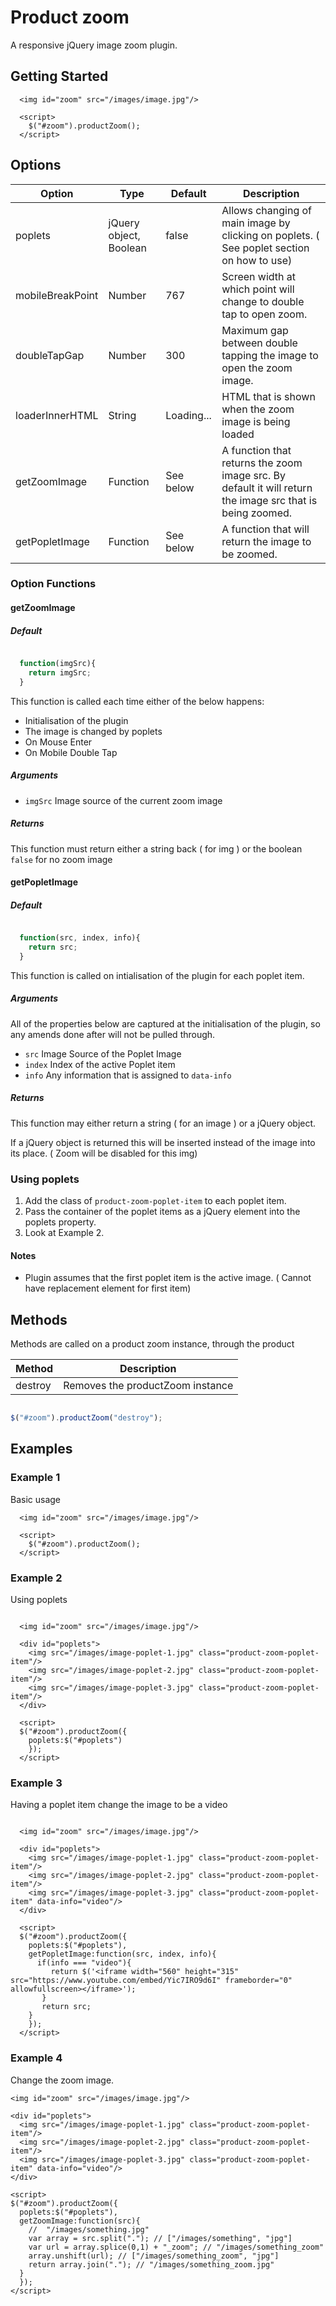 # Product zoom
A responsive jQuery image zoom plugin.

## Getting Started

```
  <img id="zoom" src="/images/image.jpg"/>

  <script>
    $("#zoom").productZoom();
  </script>
```

## Options

| Option  | Type  | Default  |  Description |
| ------- | ----- | -------- | ------------ |
| poplets |  jQuery object, Boolean | false | Allows changing of main image by clicking on poplets. ( See poplet section on how to use) |
| mobileBreakPoint | Number | 767 | Screen width at which point will change to double tap to open zoom. |
| doubleTapGap | Number | 300 | Maximum gap between double tapping the image to open the zoom image. |
| loaderInnerHTML | String | Loading... | HTML that is shown when the zoom image is being loaded |
| getZoomImage | Function | See below | A function that returns the zoom image src. By default it will return the image src that is being zoomed. |
| getPopletImage | Function | See below | A function that will return the image to be zoomed. |

### Option Functions

#### getZoomImage


##### Default

```javascript

  function(imgSrc){
    return imgSrc;
  }

```

This function is called each time either of the below happens:

* Initialisation of the plugin
* The image is changed by poplets
* On Mouse Enter
* On Mobile Double Tap

##### Arguments

* `imgSrc` Image source of the current zoom image

##### Returns

This function must return either a string back ( for img ) or the boolean `false` for no zoom image

#### getPopletImage

##### Default

```javascript

  function(src, index, info){
    return src;
  }

```

This function is called on intialisation of the plugin for each poplet item.

##### Arguments

All of the properties below are captured at the initialisation of the plugin, so any amends done after will not be pulled through.

* `src` Image Source of the Poplet Image
* `index` Index of the active Poplet item
* `info` Any information that is assigned to `data-info`


##### Returns

This function may either return a string ( for an image ) or a jQuery object.

If a jQuery object is returned this will be inserted instead of the image into its place. ( Zoom will be disabled for this img)


### Using poplets

1. Add the class of `product-zoom-poplet-item` to each poplet item.
2. Pass the container of the poplet items as a jQuery element into the poplets property.
3. Look at Example 2.



#### Notes
* Plugin assumes that the first poplet item is the active image.  ( Cannot have replacement element for first item)


## Methods

Methods are called on a product zoom instance, through the product

| Method  |  Description |
| ------- | ------------ |
| destroy | Removes the productZoom instance |

```javascript

$("#zoom").productZoom("destroy"); 

```

## Examples


### Example 1
Basic usage
```
  <img id="zoom" src="/images/image.jpg"/>

  <script>
    $("#zoom").productZoom();
  </script>
```


### Example 2
Using poplets
```

  <img id="zoom" src="/images/image.jpg"/>

  <div id="poplets">
    <img src="/images/image-poplet-1.jpg" class="product-zoom-poplet-item"/>
    <img src="/images/image-poplet-2.jpg" class="product-zoom-poplet-item"/>
    <img src="/images/image-poplet-3.jpg" class="product-zoom-poplet-item"/>
  </div>

  <script>
  $("#zoom").productZoom({
    poplets:$("#poplets")
    });
  </script>

```

### Example 3
Having a poplet item change the image to be a video

```

  <img id="zoom" src="/images/image.jpg"/>

  <div id="poplets">
    <img src="/images/image-poplet-1.jpg" class="product-zoom-poplet-item"/>
    <img src="/images/image-poplet-2.jpg" class="product-zoom-poplet-item"/>
    <img src="/images/image-poplet-3.jpg" class="product-zoom-poplet-item" data-info="video"/>
  </div>

  <script>
  $("#zoom").productZoom({
    poplets:$("#poplets"),
    getPopletImage:function(src, index, info){
      if(info === "video"){
         return $('<iframe width="560" height="315" src="https://www.youtube.com/embed/Yic7IRO9d6I" frameborder="0" allowfullscreen></iframe>');
       }
       return src;
    }
    });
  </script>

```

### Example 4
Change the zoom image.
```
<img id="zoom" src="/images/image.jpg"/>

<div id="poplets">
  <img src="/images/image-poplet-1.jpg" class="product-zoom-poplet-item"/>
  <img src="/images/image-poplet-2.jpg" class="product-zoom-poplet-item"/>
  <img src="/images/image-poplet-3.jpg" class="product-zoom-poplet-item" data-info="video"/>
</div>

<script>
$("#zoom").productZoom({
  poplets:$("#poplets"),
  getZoomImage:function(src){
    //  "/images/something.jpg"
    var array = src.split("."); // ["/images/something", "jpg"]    
    var url = array.splice(0,1) + "_zoom"; // "/images/something_zoom"
    array.unshift(url); // ["/images/something_zoom", "jpg"]
    return array.join("."); // "/images/something_zoom.jpg"    
  }
  });
</script>
```

